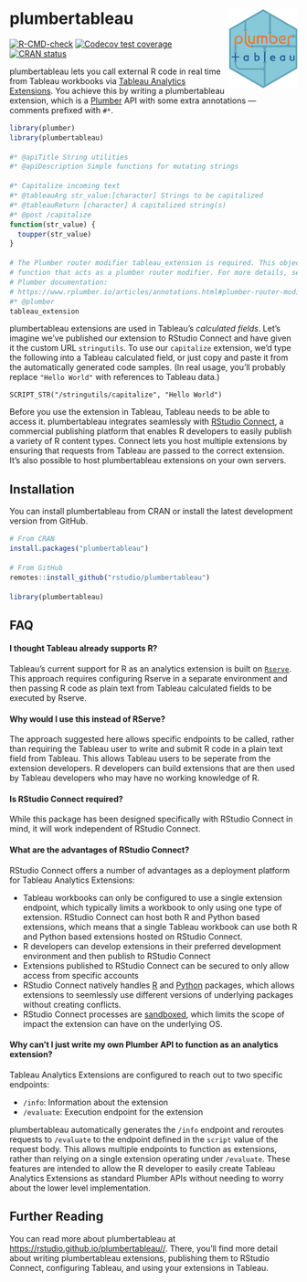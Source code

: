 
<!-- README.md is generated from README.Rmd. Please edit that file -->

# plumbertableau <a href='https://rstudio.github.io/plumbertableau/'><img src='man/figures/logo.svg' align="right" height="139" /></a>

<!-- badges: start -->

[![R-CMD-check](https://github.com/rstudio/plumbertableau/workflows/R-CMD-check/badge.svg)](https://github.com/rstudio/plumbertableau/actions)
[![Codecov test
coverage](https://codecov.io/gh/rstudio/plumbertableau/branch/main/graph/badge.svg)](https://app.codecov.io/gh/rstudio/plumbertableau?branch=main)
[![CRAN
status](https://www.r-pkg.org/badges/version/plumbertableau)](https://CRAN.R-project.org/package=plumbertableau)
<!-- badges: end -->

plumbertableau lets you call external R code in real time from Tableau
workbooks via [Tableau Analytics
Extensions](https://tableau.github.io/analytics-extensions-api/). You
achieve this by writing a plumbertableau extension, which is a
[Plumber](https://www.rplumber.io/) API with some extra annotations —
comments prefixed with `#*`.

``` r
library(plumber)
library(plumbertableau)

#* @apiTitle String utilities
#* @apiDescription Simple functions for mutating strings

#* Capitalize incoming text
#* @tableauArg str_value:[character] Strings to be capitalized
#* @tableauReturn [character] A capitalized string(s)
#* @post /capitalize
function(str_value) {
  toupper(str_value)
}

# The Plumber router modifier tableau_extension is required. This object is a
# function that acts as a plumber router modifier. For more details, see the
# Plumber documentation:
# https://www.rplumber.io/articles/annotations.html#plumber-router-modifier
#* @plumber
tableau_extension
```

plumbertableau extensions are used in Tableau’s *calculated fields*.
Let’s imagine we’ve published our extension to RStudio Connect and have
given it the custom URL `stringutils`. To use our `capitalize`
extension, we’d type the following into a Tableau calculated field, or
just copy and paste it from the automatically generated code samples.
(In real usage, you’ll probably replace `"Hello World"` with references
to Tableau data.)

    SCRIPT_STR("/stringutils/capitalize", "Hello World")

Before you use the extension in Tableau, Tableau needs to be able to
access it. plumbertableau integrates seamlessly with [RStudio
Connect](https://posit.co/products/enterprise/connect/), a commercial
publishing platform that enables R developers to easily publish a
variety of R content types. Connect lets you host multiple extensions by
ensuring that requests from Tableau are passed to the correct extension.
It’s also possible to host plumbertableau extensions on your own
servers.

## Installation

You can install plumbertableau from CRAN or install the latest
development version from GitHub.

``` r
# From CRAN
install.packages("plumbertableau")

# From GitHub
remotes::install_github("rstudio/plumbertableau")

library(plumbertableau)
```

## FAQ

#### I thought Tableau already supports R?

Tableau’s current support for R as an analytics extension is built on
[`Rserve`](https://rforge.net/Rserve/index.html). This approach requires
configuring Rserve in a separate environment and then passing R code as
plain text from Tableau calculated fields to be executed by Rserve.

#### Why would I use this instead of RServe?

The approach suggested here allows specific endpoints to be called,
rather than requiring the Tableau user to write and submit R code in a
plain text field from Tableau. This allows Tableau users to be seperate
from the extension developers. R developers can build extensions that
are then used by Tableau developers who may have no working knowledge of
R.

#### Is RStudio Connect required?

While this package has been designed specifically with RStudio Connect
in mind, it will work independent of RStudio Connect.

#### What are the advantages of RStudio Connect?

RStudio Connect offers a number of advantages as a deployment platform
for Tableau Analytics Extensions:

-   Tableau workbooks can only be configured to use a single extension
    endpoint, which typically limits a workbook to only using one type
    of extension. RStudio Connect can host both R and Python based
    extensions, which means that a single Tableau workbook can use both
    R and Python based extensions hosted on RStudio Connect.
-   R developers can develop extensions in their preferred development
    environment and then publish to RStudio Connect
-   Extensions published to RStudio Connect can be secured to only allow
    access from specific accounts
-   RStudio Connect natively handles
    [R](https://docs.posit.co/connect/admin/r/package-management/)
    and
    [Python](https://docs.posit.co/connect/admin/python/package-management/)
    packages, which allows extensions to seemlessly use different
    versions of underlying packages without creating conflicts.
-   RStudio Connect processes are
    [sandboxed](https://docs.posit.co/connect/admin/process-management/#sandboxing),
    which limits the scope of impact the extension can have on the
    underlying OS.

#### Why can’t I just write my own Plumber API to function as an analytics extension?

Tableau Analytics Extensions are configured to reach out to two specific
endpoints:

-   `/info`: Information about the extension
-   `/evaluate`: Execution endpoint for the extension

plumbertableau automatically generates the `/info` endpoint and reroutes
requests to `/evaluate` to the endpoint defined in the `script` value of
the request body. This allows multiple endpoints to function as
extensions, rather than relying on a single extension operating under
`/evaluate`. These features are intended to allow the R developer to
easily create Tableau Analytics Extensions as standard Plumber APIs
without needing to worry about the lower level implementation.

## Further Reading

You can read more about plumbertableau at
<https://rstudio.github.io/plumbertableau//>. There, you’ll find more
detail about writing plumbertableau extensions, publishing them to
RStudio Connect, configuring Tableau, and using your extensions in
Tableau.
